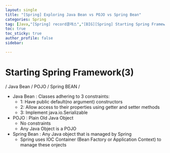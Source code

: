 ```yaml
---
layout: single
title: "[Spring] Exploring Java Bean vs POJO vs Spring Bean"
categories: Spring
tag: [Java,"[Spring] record클래스","[BIG][Spring] Starting Spring Framework"]
toc: true
toc_sticky: true
author_profile: false
sidebar:

---
```

# Starting Spring Framework(3)
/ Java Bean / POJO / Spring BEAN / 

- Java Bean : Classes adhering to 3 constraints:
	- 1: Have public default(no argument) constructors
	- 2: Allow access to their properties using getter and setter methods
	- 3: Implement java.io.Serializable
- POJO : Plain Old Java Object
	- No constraints
	- Any Java Object is a POJO
- Spring Bean : Any Java object that is managed by Spring
	- Spring uses IOC Container (Bean Factory or Application Context) to manage these onjects


